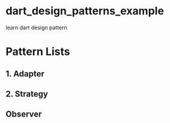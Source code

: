 # dart_design_patterns_example

learn dart design pattern

# Pattern Lists
## 1. Adapter
## 2. Strategy
## Observer